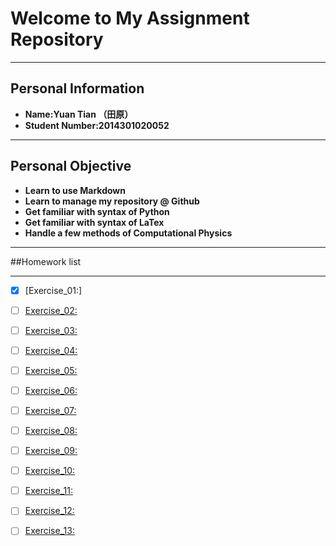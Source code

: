 # Welcome to My Assignment Repository

---
Personal Information
---
+ **Name:Yuan Tian （田原）**
+ **Student Number:2014301020052**

---
Personal Objective
---
+ **Learn to use Markdown**
+ **Learn to manage my repository @ Github**
+ **Get familiar with syntax of Python**
+ **Get familiar with syntax of LaTex**
+ **Handle a few methods of Computational Physics**

---
##Homework list

---
- [x] [Exercise_01:]
- [ ] [Exercise_02:](https://github.com/Rob1nTian/computationalphysics_N2014301020052/blob/master/Exercise_02)
- [ ] [Exercise_03:](https://github.com/Rob1nTian/computationalphysics_N2014301020052/blob/master/Exercise_03)
- [ ] [Exercise_04:](https://github.com/Rob1nTian/computationalphysics_N2014301020052/blob/master/Exercise_04)
- [ ] [Exercise_05:](https://github.com/Rob1nTian/computationalphysics_N2014301020052/blob/master/Exercise_05)
- [ ] [Exercise_06:](https://github.com/Rob1nTian/computationalphysics_N2014301020052/blob/master/Exercise_06)
- [ ] [Exercise_07:](https://github.com/Rob1nTian/computationalphysics_N2014301020052/blob/master/Exercise_07)
- [ ] [Exercise_08:](https://github.com/Rob1nTian/computationalphysics_N2014301020052/blob/master/Exercise_08)
- [ ] [Exercise_09:](https://github.com/Rob1nTian/computationalphysics_N2014301020052/blob/master/Exercise_09)
- [ ] [Exercise_10:](https://github.com/Rob1nTian/computationalphysics_N2014301020052/blob/master/Exercise_10)
- [ ] [Exercise_11:](https://github.com/Rob1nTian/computationalphysics_N2014301020052/blob/master/Exercise_11)
- [ ] [Exercise_12:](https://github.com/Rob1nTian/computationalphysics_N2014301020052/blob/master/Exercise_12)
- [ ] [Exercise_13:](https://github.com/Rob1nTian/computationalphysics_N2014301020052/blob/master/Exercise_13)






